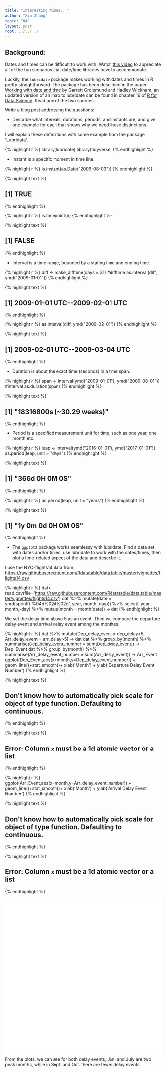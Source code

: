 ```yaml
---
title: "Interesting times..."
author: "Xin Zhang"
topic: "04"
layout: post
root: ../../../
---
```



## Background:

Dates and times can be difficult to work with. Watch [this video](https://www.youtube.com/watch?v=-5wpm-gesOY) to appreciate all of the fun scenarios that date/time libraries have to accommodate. 

Luckily, the `lubridate` package makes working with dates and times in R pretty straightforward. The package has been described in the paper [Working with date and time](http://www.jstatsoft.org/v40/i03/) by Garrett Grolemund and Hadley Wickham, an updated version of an intro to lubridate can be found in chapter 16 of [R for Data Science](https://r4ds.had.co.nz/dates-and-times.html). Read one of the two sources.

Write a blog post addressing the questions:


- Describe what intervals, durations, periods, and instants are, and give one example for each that shows why we need these distinctions.

I will explain these definations with some example from the package 'Lubridata'.


{% highlight r %}
library(lubridate)
library(tidyverse)
{% endhighlight %}

- Instant is a specific moment in time line.


{% highlight r %}
is.instant(as.Date("2009-08-03"))
{% endhighlight %}



{% highlight text %}
## [1] TRUE
{% endhighlight %}



{% highlight r %}
is.timepoint(5) 
{% endhighlight %}



{% highlight text %}
## [1] FALSE
{% endhighlight %}
- Interval is a time range, bounded by a stating time and ending time.


{% highlight r %}
diff <- make_difftime(days = 31) #difftime
as.interval(diff, ymd("2009-01-01"))
{% endhighlight %}



{% highlight text %}
## [1] 2009-01-01 UTC--2009-02-01 UTC
{% endhighlight %}



{% highlight r %}
as.interval(diff, ymd("2009-02-01"))
{% endhighlight %}



{% highlight text %}
## [1] 2009-02-01 UTC--2009-03-04 UTC
{% endhighlight %}

- Duration is about the exact time (seconds) in a time span.


{% highlight r %}
span <- interval(ymd("2009-01-01"), ymd("2009-08-01")) #interval
as.duration(span)
{% endhighlight %}



{% highlight text %}
## [1] "18316800s (~30.29 weeks)"
{% endhighlight %}

- Period is a specified measurement unit for time, such as one year, one month etc.


{% highlight r %}
leap <- interval(ymd("2016-01-01"), ymd("2017-01-01"))
as.period(leap, unit = "days")
{% endhighlight %}



{% highlight text %}
## [1] "366d 0H 0M 0S"
{% endhighlight %}



{% highlight r %}
as.period(leap, unit = "years")
{% endhighlight %}



{% highlight text %}
## [1] "1y 0m 0d 0H 0M 0S"
{% endhighlight %}

- The `ggplot2` package works seamlessy with lubridate. Find a data set with dates and/or times, use lubridate to work with the dates/times, then plot a time-related aspect of the data and describe it.  

I use the NYC-flights14 data from https://raw.githubusercontent.com/Rdatatable/data.table/master/vignettes/flights14.csv

{% highlight r %}
dat<-read.csv(file='https://raw.githubusercontent.com/Rdatatable/data.table/master/vignettes/flights14.csv')
dat %>% mutate(date = ymd(sprintf('%04d%02d%02d', year, month, day))) %>%  select(-year,-month,-day) %>% mutate(month = month(date)) -> dat
{% endhighlight %}

We set the delay time above 5 as an event. Then we compare the departure delay event and arrival delay event among the monthes.

{% highlight r %}
dat %>% mutate(Dep_delay_event = dep_delay>5, Arr_delay_event = arr_delay>5) -> dat
dat %>% group_by(month) %>% summarise(Dep_delay_event_number = sum(Dep_delay_event)) -> Dep_Event
dat %>% group_by(month) %>% summarise(Arr_delay_event_number = sum(Arr_delay_event)) -> Arr_Event
ggplot(Dep_Event,aes(x=month,y=Dep_delay_event_number)) + geom_line()+stat_smooth()+ xlab('Month') + ylab('Departure Delay Event Number')
{% endhighlight %}



{% highlight text %}
## Don't know how to automatically pick scale for object of type function. Defaulting to continuous.
{% endhighlight %}



{% highlight text %}
## Error: Column `x` must be a 1d atomic vector or a list
{% endhighlight %}



{% highlight r %}
ggplot(Arr_Event,aes(x=month,y=Arr_delay_event_number)) + geom_line()+stat_smooth()+ xlab('Month') + ylab('Arrival Delay Event Number')
{% endhighlight %}



{% highlight text %}
## Don't know how to automatically pick scale for object of type function. Defaulting to continuous.
{% endhighlight %}



{% highlight text %}
## Error: Column `x` must be a 1d atomic vector or a list
{% endhighlight %}

![center](../figure/04/ZhangXin/unnamed-chunk-7-1.png)
From the plots, we can see for both delay events, Jan. and July are two peak months, while in Sept. and Oct. there are fewer delay events
